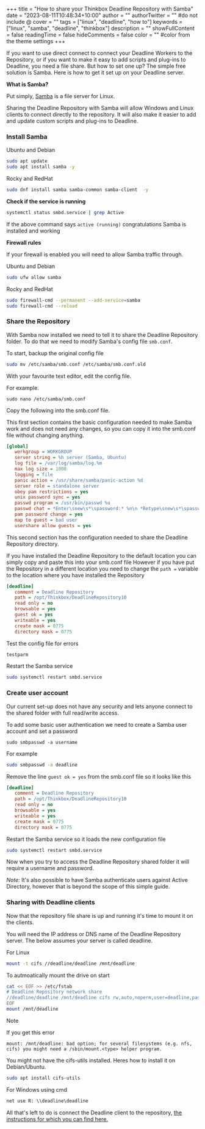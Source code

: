 +++
title = "How to share your Thinkbox Deadline Repository with Samba"
date = "2023-08-11T10:48:34+10:00"
author = ""
authorTwitter = "" #do not include @
cover = ""
tags = ["linux", "deadline", "how to"]
keywords = ["linux", "samba", "deadline", "thinkbox"]
description = ""
showFullContent = false
readingTime = false
hideComments = false
color = "" #color from the theme settings
+++

If you want to use direct connect to connect your Deadline Workers to the Repository, or if you want to make it easy to add scripts and plug-ins to Deadline, you need a file share. But how to set one up? The simple free solution is Samba. Here is how to get it set up on your Deadline server.

**What is Samba?**

Put simply, [Samba](https://www.samba.org/samba/what_is_samba.html) is a file server for Linux.

Sharing the Deadline Repository with Samba will allow Windows and Linux clients to connect directly to the repository. It will also make it easier to add and update custom scripts and plug-ins to Deadline.

### Install Samba

Ubuntu and Debian
```bash
sudo apt update
sudo apt install samba -y
```

Rocky and RedHat
```bash
sudo dnf install samba samba-common samba-client  -y
```

**Check if the service is running**

```bash
systemctl status smbd.service | grep Active
```

If the above command says `active (running)` congratulations Samba is installed and working


**Firewall rules**

If your firewall is enabled you will need to allow Samba traffic through.

Ubuntu and Debian
```bash
sudo ufw allow samba
```

Rocky and RedHat
```bash
sudo firewall-cmd --permanent --add-service=samba
sudo firewall-cmd --reload
```

### Share the Repository

With Samba now installed we need to tell it to share the Deadline Repository folder. To do that we need to modify Samba's config file `smb.conf`.

To start, backup the original config file

```bash
sudo mv /etc/samba/smb.conf /etc/samba/smb.conf.old
```

With your favourite text editor, edit the config file.

For example.
```
sudo nano /etc/samba/smb.conf
```

Copy the following into the smb.conf file.

This first section contains the basic configuration needed to make Samba work and does not need any changes, so you can copy it into the smb.conf file without changing anything.

```ini
[global]
   workgroup = WORKGROUP
   server string = %h server (Samba, Ubuntu)
   log file = /var/log/samba/log.%m
   max log size = 1000
   logging = file
   panic action = /usr/share/samba/panic-action %d
   server role = standalone server
   obey pam restrictions = yes
   unix password sync = yes
   passwd program = /usr/bin/passwd %u
   passwd chat = *Enter\snew\s*\spassword:* %n\n *Retype\snew\s*\spassword:* %n\n *password\supdated\ssuccessfully* .
   pam password change = yes
   map to guest = bad user
   usershare allow guests = yes
```

This second section has the configuration needed to share the Deadline Repository directory.

If you have installed the Deadline Repository to the default location you can simply copy and paste this into your smb.conf file
However if you have put the Repository in a different location you need to change the `path =` variable to the location where you have installed the Repository

```ini
[deadline]
   comment = Deadline Repository
   path = /opt/Thinkbox/DeadlineRepository10
   read only = no
   browsable = yes
   guest ok = yes
   writeable = yes
   create mask = 0775
   directory mask = 0775
```

Test the config file for errors
```bash
testparm
```

Restart the Samba service
```bash
sudo systemctl restart smbd.service
```


### Create user account

Our current set-up does not have any security and lets anyone connect to the shared folder with full read/write access.

To add some basic user authentication we need to create a Samba user account and set a password

```
sudo smbpasswd -a username
```

For example
```bash
sudo smbpasswd -a deadline
```

Remove the line `guest ok = yes` from the smb.conf file so it looks like this

```ini
[deadline]
   comment = Deadline Repository
   path = /opt/Thinkbox/DeadlineRepository10
   read only = no
   browsable = yes
   writeable = yes
   create mask = 0775
   directory mask = 0775
```

Restart the Samba service so it loads the new configuration file
```bash
sudo systemctl restart smbd.service
```

Now when you try to access the Deadline Repository shared folder it will require a username and password.

*Note:*
It's also possible to have Samba authenticate users against Active Directory, however that is beyond the scope of this simple guide.

### Sharing with Deadline clients

Now that the repository file share is up and running it's time to mount it on the clients.

You will need the IP address or DNS name of the Deadline Repository server. The below assumes your server is called deadline.

For Linux

```bash
mount -t cifs //deadline/deadline /mnt/deadline
```

To autmoatically mount the drive on start

```bash
cat << EOF >> /etc/fstab
# Deadline Repository network share
//deadline/deadline /mnt/deadline cifs rw,auto,noperm,user=deadline,password=<your password>,file_mode=0777,dir_mode=0777 1 1
EOF
mount /mnt/deadline
```

> [!Note]
> If you get this error
> ```
> mount: /mnt/deadline: bad option; for several filesystems (e.g. nfs, cifs) you might need a /sbin/mount.<type> helper program.
> ```
> You might not have the cifs-utils installed.
> Heres how to install it on Debian/Ubuntu.
> ```bash
> sudo apt install cifs-utils
> ```

For Windows using cmd
```cmd
net use R: \\deadline\deadline
```

All that's left to do is connect the Deadline client to the repository, [the instructions for which you can find here.](https://docs.thinkboxsoftware.com/products/deadline/10.3/1_User%20Manual/manual/changing-repository.html)